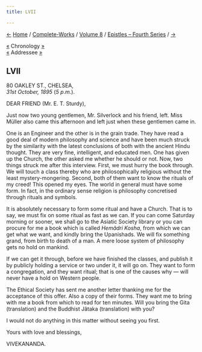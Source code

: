 ```yaml
---
title: LVII

---
```

<div>

[←](056_joe_joe.htm) [Home](../../../index.htm) /
[Complete-Works](../../complete_works.htm) / [Volume
8](../volume_8_contents.htm) / [Epistles – Fourth
Series](epistles_fourth_series_contents.htm) / [→](058_friend.htm)

  

[«](056_joe_joe.htm) Chronology [»](058_friend.htm)  
[«](051_friend.htm) Addressee [»](058_friend.htm)

## LVII

80 OAKLEY ST., CHELSEA,  
*31st October, 1895* (*5 p*.*m*.).

DEAR FRIEND (Mr. E. T. Sturdy),

Just now two young gentlemen, Mr. Silverlock and his friend, left. Miss
Müller also came this afternoon and left just when these gentlemen came
in.

One is an Engineer and the other is in the grain trade. They have read a
good deal of modern philosophy and science and have been much struck by
the similarity with the latest conclusions of both with the ancient
Hindu thought. They are very fine, intelligent, and educated men. One
has given up the Church, the other asked me whether he should or not.
Now, two things struck me after this interview. First, we must hurry the
book through. We will touch a class thereby who are philosophically
religious without the least mystery-mongering. Second, both of them want
to know the rituals of my creed! This opened my eyes. The world in
general must have some form. In fact, in the ordinary sense religion is
philosophy concretised through rituals and symbols.

It is absolutely necessary to form some ritual and have a Church. That
is to say, we must fix on some ritual as fast as we can. If you can come
Saturday morning or sooner, we shall go to the Asiatic Society library
or you can procure for me a book which is called *Hemâdri Kosha*, from
which we can get what we want, and kindly bring the Upanishads. We will
fix something grand, from birth to death of a man. A mere loose system
of philosophy gets no hold on mankind.

If we can get it through, before we have finished the classes, and
publish it by publicly holding a service or two under it, it will go on.
They want to form a congregation, and they want ritual; that is one of
the causes why — will never have a hold on Western people.

The Ethical Society has sent me another letter thanking me for the
acceptance of this offer. Also a copy of their forms. They want me to
bring with me a book from which to read for ten minutes. Will you bring
the Gita (translation) and the Buddhist Jâtaka (translation) with you?

I would not do anything in this matter without seeing you first. 

Yours with love and blessings,

VIVEKANANDA.

</div>
